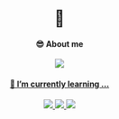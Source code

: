 
<div align=center>
  <h1>👋</h1>

<!--
**yuunseo/yuunseo** is a ✨ _special_ ✨ repository because its `README.md` (this file) appears on your GitHub profile.

Here are some ideas to get you started:

- 🔭 I’m currently working on ...
- 🌱 I’m currently learning ...
- 👯 I’m looking to collaborate on ...
- 🤔 I’m looking for help with ...
- 💬 Ask me about ...
- 📫 How to reach me: ...
- 😄 Pronouns: ...
- ⚡ Fun fact: ...
-->
  <h4>😎 About me</h4>
<a href="https://www.instagram.com/nuunseo/" target="_blank"><img src="https://img.shields.io/badge/Instagram-E4405F?style=flat&logo=Instagram&logoColor=white"/>
  
  <h4>🌱 I’m currently learning ...</h4>
<img src="https://img.shields.io/badge/JavaScript-F7DF1E?style=flat&logo=JavaScript&logoColor=white"/> <img src="https://img.shields.io/badge/Python-3776AB?style=flat&logo=Python&logoColor=white"/> <img src="https://img.shields.io/badge/C-A8B9CC?style=flat&logo=C&logoColor=white"/>
  
  </div>
